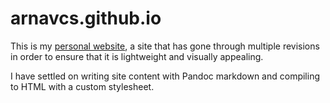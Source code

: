 # arnavcs.github.io

This is my [personal website](https://arnavcs.github.io), a site that has gone through multiple revisions in order to ensure that it is lightweight and visually appealing.

I have settled on writing site content with Pandoc markdown and compiling to HTML with a custom stylesheet.
